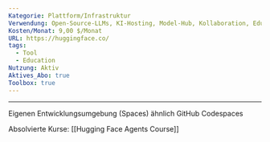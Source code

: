 ```yaml
---
Kategorie: Plattform/Infrastruktur
Verwendung: Open-Source-LLMs, KI-Hosting, Model-Hub, Kollaboration, Education
Kosten/Monat: 9,00 $/Monat
URL: https://huggingface.co/
tags:
  - Tool
  - Education
Nutzung: Aktiv
Aktives_Abo: true
Toolbox: true
---
```

---

Eigenen Entwicklungsumgebung (Spaces) ähnlich GitHub Codespaces

Absolvierte Kurse:
[[Hugging Face Agents Course]]
